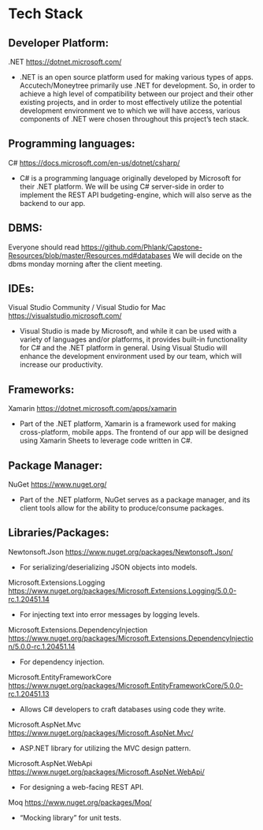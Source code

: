 # Tech Stack
## Developer Platform: 
.NET https://dotnet.microsoft.com/
- .NET is an open source platform used for making various types of apps. Accutech/Moneytree primarily use .NET for development. So, in order to achieve a high level of compatibility between our project and their other existing projects, and in order to most effectively utilize the potential development environment we to which we will have access, various components of .NET were chosen throughout this project’s tech stack.
## Programming languages:
C# https://docs.microsoft.com/en-us/dotnet/csharp/
- C# is a programming language originally developed by Microsoft for their .NET platform. We will be using C# server-side in order to implement the REST API budgeting-engine, which will also serve as the backend to our app. 
## DBMS:
Everyone should read https://github.com/Phlank/Capstone-Resources/blob/master/Resources.md#databases
We will decide on the dbms monday morning after the client meeting.
## IDEs: 
Visual Studio Community / Visual Studio for Mac https://visualstudio.microsoft.com/
- Visual Studio is made by Microsoft, and while it can be used with a variety of languages and/or platforms, it provides built-in functionality for C# and the .NET platform in general. Using Visual Studio will enhance the development environment used by our team, which will increase our productivity.
## Frameworks:
Xamarin https://dotnet.microsoft.com/apps/xamarin
- Part of the .NET platform, Xamarin is a framework used for making cross-platform, mobile apps. The frontend of our app will be designed using Xamarin Sheets to leverage code written in C#.
## Package Manager: 
NuGet https://www.nuget.org/
- Part of the .NET platform, NuGet serves as a package manager, and its client tools allow for the ability to produce/consume packages.
## Libraries/Packages: 
Newtonsoft.Json https://www.nuget.org/packages/Newtonsoft.Json/ 
- For serializing/deserializing JSON objects into models.

Microsoft.Extensions.Logging https://www.nuget.org/packages/Microsoft.Extensions.Logging/5.0.0-rc.1.20451.14
- For injecting text into error messages by logging levels.

Microsoft.Extensions.DependencyInjection https://www.nuget.org/packages/Microsoft.Extensions.DependencyInjection/5.0.0-rc.1.20451.14
- For dependency injection.

Microsoft.EntityFrameworkCore https://www.nuget.org/packages/Microsoft.EntityFrameworkCore/5.0.0-rc.1.20451.13
- Allows C# developers to craft databases using code they write.

Microsoft.AspNet.Mvc https://www.nuget.org/packages/Microsoft.AspNet.Mvc/
- ASP.NET library for utilizing the MVC design pattern.

Microsoft.AspNet.WebApi https://www.nuget.org/packages/Microsoft.AspNet.WebApi/
- For designing a web-facing REST API.

Moq https://www.nuget.org/packages/Moq/
- “Mocking library” for unit tests.
